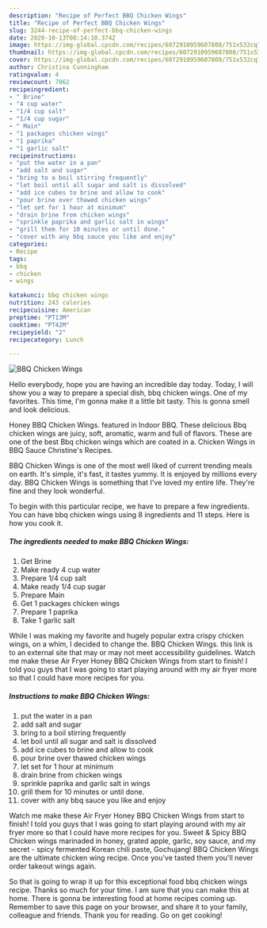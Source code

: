 ```yaml
---
description: "Recipe of Perfect BBQ Chicken Wings"
title: "Recipe of Perfect BBQ Chicken Wings"
slug: 3244-recipe-of-perfect-bbq-chicken-wings
date: 2020-10-13T08:14:10.374Z
image: https://img-global.cpcdn.com/recipes/6072910959607808/751x532cq70/bbq-chicken-wings-recipe-main-photo.jpg
thumbnail: https://img-global.cpcdn.com/recipes/6072910959607808/751x532cq70/bbq-chicken-wings-recipe-main-photo.jpg
cover: https://img-global.cpcdn.com/recipes/6072910959607808/751x532cq70/bbq-chicken-wings-recipe-main-photo.jpg
author: Christina Cunningham
ratingvalue: 4
reviewcount: 7062
recipeingredient:
- " Brine"
- "4 cup water"
- "1/4 cup salt"
- "1/4 cup sugar"
- " Main"
- "1 packages chicken wings"
- "1 paprika"
- "1 garlic salt"
recipeinstructions:
- "put the water in a pan"
- "add salt and sugar"
- "bring to a boil stirring frequently"
- "let boil until all sugar and salt is dissolved"
- "add ice cubes to brine and allow to cook"
- "pour brine over thawed chicken wings"
- "let set for 1 hour at minimum"
- "drain brine from chicken wings"
- "sprinkle paprika and garlic salt in wings"
- "grill them for 10 minutes or until done."
- "cover with any bbq sauce you like and enjoy"
categories:
- Recipe
tags:
- bbq
- chicken
- wings

katakunci: bbq chicken wings 
nutrition: 243 calories
recipecuisine: American
preptime: "PT13M"
cooktime: "PT42M"
recipeyield: "2"
recipecategory: Lunch

---
```



![BBQ Chicken Wings](https://img-global.cpcdn.com/recipes/6072910959607808/751x532cq70/bbq-chicken-wings-recipe-main-photo.jpg)

Hello everybody, hope you are having an incredible day today. Today, I will show you a way to prepare a special dish, bbq chicken wings. One of my favorites. This time, I'm gonna make it a little bit tasty. This is gonna smell and look delicious.

Honey BBQ Chicken Wings. featured in Indoor BBQ. These delicious Bbq chicken wings are juicy, soft, aromatic, warm and full of flavors. These are one of the best Bbq chicken wings which are coated in a. Chicken Wings in BBQ Sauce Christine&#39;s Recipes.

BBQ Chicken Wings is one of the most well liked of current trending meals on earth. It's simple, it's fast, it tastes yummy. It is enjoyed by millions every day. BBQ Chicken Wings is something that I've loved my entire life. They're fine and they look wonderful.


To begin with this particular recipe, we have to prepare a few ingredients. You can have bbq chicken wings using 8 ingredients and 11 steps. Here is how you cook it.

<!--inarticleads1-->

##### The ingredients needed to make BBQ Chicken Wings:

1. Get  Brine
1. Make ready 4 cup water
1. Prepare 1/4 cup salt
1. Make ready 1/4 cup sugar
1. Prepare  Main
1. Get 1 packages chicken wings
1. Prepare 1 paprika
1. Take 1 garlic salt


While I was making my favorite and hugely popular extra crispy chicken wings, on a whim, I decided to change the. BBQ Chicken Wings. this link is to an external site that may or may not meet accessibility guidelines. Watch me make these Air Fryer Honey BBQ Chicken Wings from start to finish! I told you guys that I was going to start playing around with my air fryer more so that I could have more recipes for you. 

<!--inarticleads2-->

##### Instructions to make BBQ Chicken Wings:

1. put the water in a pan
1. add salt and sugar
1. bring to a boil stirring frequently
1. let boil until all sugar and salt is dissolved
1. add ice cubes to brine and allow to cook
1. pour brine over thawed chicken wings
1. let set for 1 hour at minimum
1. drain brine from chicken wings
1. sprinkle paprika and garlic salt in wings
1. grill them for 10 minutes or until done.
1. cover with any bbq sauce you like and enjoy


Watch me make these Air Fryer Honey BBQ Chicken Wings from start to finish! I told you guys that I was going to start playing around with my air fryer more so that I could have more recipes for you. Sweet &amp; Spicy BBQ Chicken wings marinaded in honey, grated apple, garlic, soy sauce, and my secret - spicy fermented Korean chili paste, Gochujang! BBQ Chicken Wings are the ultimate chicken wing recipe. Once you&#39;ve tasted them you&#39;ll never order takeout wings again. 

So that is going to wrap it up for this exceptional food bbq chicken wings recipe. Thanks so much for your time. I am sure that you can make this at home. There is gonna be interesting food at home recipes coming up. Remember to save this page on your browser, and share it to your family, colleague and friends. Thank you for reading. Go on get cooking!
